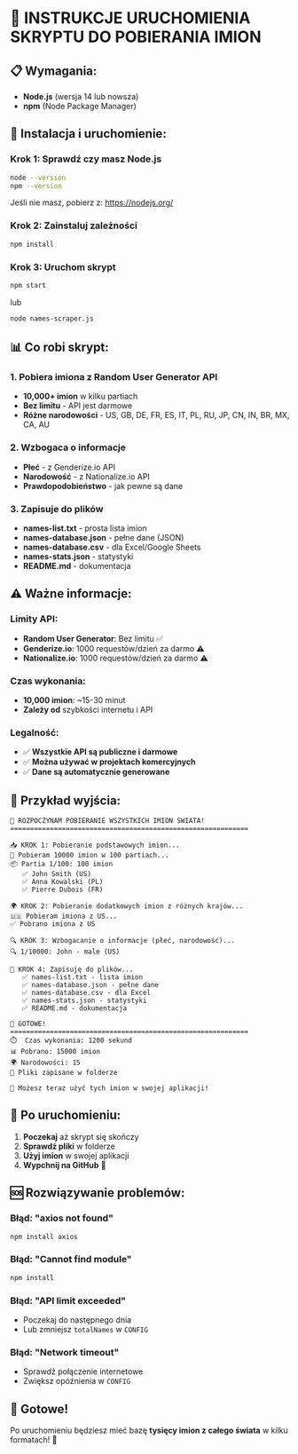 # 🚀 INSTRUKCJE URUCHOMIENIA SKRYPTU DO POBIERANIA IMION

## 📋 Wymagania:
- **Node.js** (wersja 14 lub nowsza)
- **npm** (Node Package Manager)

## 🔧 Instalacja i uruchomienie:

### **Krok 1: Sprawdź czy masz Node.js**
```bash
node --version
npm --version
```

Jeśli nie masz, pobierz z: https://nodejs.org/

### **Krok 2: Zainstaluj zależności**
```bash
npm install
```

### **Krok 3: Uruchom skrypt**
```bash
npm start
```

lub

```bash
node names-scraper.js
```

## 📊 Co robi skrypt:

### **1. Pobiera imiona z Random User Generator API**
- **10,000+ imion** w kilku partiach
- **Bez limitu** - API jest darmowe
- **Różne narodowości** - US, GB, DE, FR, ES, IT, PL, RU, JP, CN, IN, BR, MX, CA, AU

### **2. Wzbogaca o informacje**
- **Płeć** - z Genderize.io API
- **Narodowość** - z Nationalize.io API
- **Prawdopodobieństwo** - jak pewne są dane

### **3. Zapisuje do plików**
- **names-list.txt** - prosta lista imion
- **names-database.json** - pełne dane (JSON)
- **names-database.csv** - dla Excel/Google Sheets
- **names-stats.json** - statystyki
- **README.md** - dokumentacja

## ⚠️ Ważne informacje:

### **Limity API:**
- **Random User Generator**: Bez limitu ✅
- **Genderize.io**: 1000 requestów/dzień za darmo ⚠️
- **Nationalize.io**: 1000 requestów/dzień za darmo ⚠️

### **Czas wykonania:**
- **10,000 imion**: ~15-30 minut
- **Zależy od** szybkości internetu i API

### **Legalność:**
- ✅ **Wszystkie API są publiczne i darmowe**
- ✅ **Można używać w projektach komercyjnych**
- ✅ **Dane są automatycznie generowane**

## 🎯 Przykład wyjścia:

```
🚀 ROZPOCZYNAM POBIERANIE WSZYSTKICH IMION ŚWIATA!
============================================================

📥 KROK 1: Pobieranie podstawowych imion...
🔄 Pobieram 10000 imion w 100 partiach...
📦 Partia 1/100: 100 imion
   ✅ John Smith (US)
   ✅ Anna Kowalski (PL)
   ✅ Pierre Dubois (FR)

🌍 KROK 2: Pobieranie dodatkowych imion z różnych krajów...
🇺🇸 Pobieram imiona z US...
✅ Pobrano imiona z US

🔍 KROK 3: Wzbogacanie o informacje (płeć, narodowość)...
🔍 1/10000: John - male (US)

💾 KROK 4: Zapisuję do plików...
   ✅ names-list.txt - lista imion
   ✅ names-database.json - pełne dane
   ✅ names-database.csv - dla Excel
   ✅ names-stats.json - statystyki
   ✅ README.md - dokumentacja

🎉 GOTOWE!
============================================================
⏱️  Czas wykonania: 1200 sekund
📊 Pobrano: 15000 imion
🌍 Narodowości: 15
📁 Pliki zapisane w folderze

🚀 Możesz teraz użyć tych imion w swojej aplikacji!
```

## 🔄 Po uruchomieniu:

1. **Poczekaj** aż skrypt się skończy
2. **Sprawdź pliki** w folderze
3. **Użyj imion** w swojej aplikacji
4. **Wypchnij na GitHub** 🎉

## 🆘 Rozwiązywanie problemów:

### **Błąd: "axios not found"**
```bash
npm install axios
```

### **Błąd: "Cannot find module"**
```bash
npm install
```

### **Błąd: "API limit exceeded"**
- Poczekaj do następnego dnia
- Lub zmniejsz `totalNames` w `CONFIG`

### **Błąd: "Network timeout"**
- Sprawdź połączenie internetowe
- Zwiększ opóźnienia w `CONFIG`

## 🎯 Gotowe! 

Po uruchomieniu będziesz mieć bazę **tysięcy imion z całego świata** w kilku formatach! 🚀